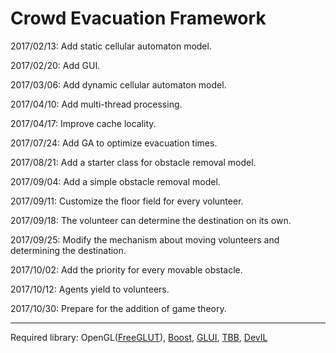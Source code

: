 # Crowd Evacuation Framework

2017/02/13: Add static cellular automaton model.

2017/02/20: Add GUI.

2017/03/06: Add dynamic cellular automaton model.

2017/04/10: Add multi-thread processing.

2017/04/17: Improve cache locality.

2017/07/24: Add GA to optimize evacuation times.

2017/08/21: Add a starter class for obstacle removal model.

2017/09/04: Add a simple obstacle removal model.

2017/09/11: Customize the floor field for every volunteer.

2017/09/18: The volunteer can determine the destination on its own.

2017/09/25: Modify the mechanism about moving volunteers and determining the destination.

2017/10/02: Add the priority for every movable obstacle.

2017/10/12: Agents yield to volunteers.

2017/10/30: Prepare for the addition of game theory.

***

Required library: OpenGL([FreeGLUT](http://freeglut.sourceforge.net/)), [Boost](http://www.boost.org/), [GLUI](http://glui.sourceforge.net/), [TBB](https://software.intel.com/en-us/intel-tbb), [DevIL](http://openil.sourceforge.net/)